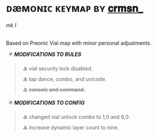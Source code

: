 # ᴅæᴍᴏɴɪᴄ ᴋᴇʏᴍᴀᴘ ʙʏ [𝐜𝐫𝐦𝐬𝐧_](https://github.com/phntsm "(github:phntsm)")
###### *mk I*
Based on Preonic Vial map with minor personal adjustments.

&ensp;⛧ _**MODIFICATIONS TO RULES**_
>&ensp;🜏 vial security lock disabled.\
>&ensp;🜏 tap dance, combo, and unicode.\
>&ensp;🜏 ~~console and command.~~

[//]: # (🜏 remove audio support.)

&ensp;⛧ _**MODIFICATIONS TO CONFIG**_
>&ensp;🜏 changed vial unlock combo to 1,0 and 8,0.\
>&ensp;🜏 increase dynamic layer count to nine.

[//]: # (🜏 increase tap dance and combo entries.)


